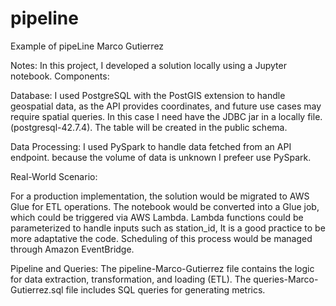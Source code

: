 # pipeline
Example of pipeLine Marco Gutierrez

Notes:
In this project, I developed a solution locally using a Jupyter notebook. Components:

Database:
I used PostgreSQL with the PostGIS extension to handle geospatial data, as the API provides coordinates, and future use cases may require spatial queries.
In this case I need have the JDBC jar in a locally file. (postgresql-42.7.4). The table will be created in the public schema.

Data Processing:
I used PySpark to handle data fetched from an API endpoint. because the volume of data is unknown I prefeer use PySpark.

Real-World Scenario:

For a production implementation, the solution would be migrated to AWS Glue for ETL operations. The notebook would be converted into a Glue job, which could be triggered via AWS Lambda.
Lambda functions could be parameterized to handle inputs such as station_id, It is a good practice to be more adaptative the code.
Scheduling of this process would be managed through Amazon EventBridge.

Pipeline and Queries:
The pipeline-Marco-Gutierrez file contains the logic for data extraction, transformation, and loading (ETL).
The queries-Marco-Gutierrez.sql file includes SQL queries for generating metrics.
